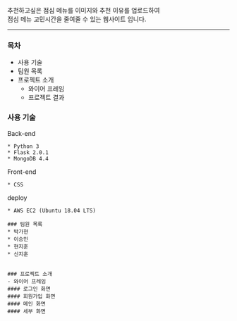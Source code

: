 추천하고싶은 점심 메뉴를 이미지와 추천 이유를 업로드하여  
점심 메뉴 고민시간을 줄여줄 수 있는 웹사이트 입니다.

---

### 목차

-   사용 기술
-   팀원 목록
-   프로젝트 소개
    -   와이어 프레임
    -   프로젝트 결과

### 사용 기술
Back-end
```
* Python 3
* Flask 2.0.1
* MongoDB 4.4

```
Front-end
```
* CSS
```
deploy
```
* AWS EC2 (Ubuntu 18.04 LTS)

### 팀원 목록
* 박가현
* 이승민
* 현지훈
* 신지훈


### 프로젝트 소개
- 와이어 프레임
#### 로그인 화면
#### 회원가입 화면
#### 메인 화면
#### 세부 화면
